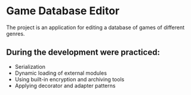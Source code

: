# Game Database Editor

The project is an application for editing a database of games of different genres.

## During the development were practiced:

* Serialization
 * Dynamic loading of external modules
 * Using built-in encryption and archiving tools
 * Applying decorator and adapter patterns

